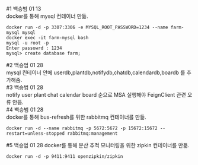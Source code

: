 #1 백승범 01 13  
docker를 통해 mysql 컨테이너 만듦.

```
docker run -d -p 3307:3306 -e MYSQL_ROOT_PASSWORD=1234 --name farm-mysql mysql
docker exec -it farm-mysql bash
mysql -u root -p
Enter passowrd : 1234
mysql> create database farm;
```

#2 백승범 01 28  
mysql 컨테이너 안에 userdb,plantdb,notifydb,chatdb,calendardb,boardb 를 추가해줌.  
#3 백승범 01 28  
notify user plant chat calendar board 순으로 MSA 실행해야 FeignClient 관련 오류 안뜸.  
#4 백승범 01 28  
docker를 통해 bus-refresh를 위한 rabbitmq 컨테이너를 만듦.

```
docker run -d --name rabbitmq -p 5672:5672 -p 15672:15672 --restart=unless-stopped rabbitmq:management
```

#5 백승범 01 28
docker를 통해 분산 추적 모니터링을 위한 zipkin 컨테이너를 만듦.

```
docker run -d -p 9411:9411 openzipkin/zipkin
```

